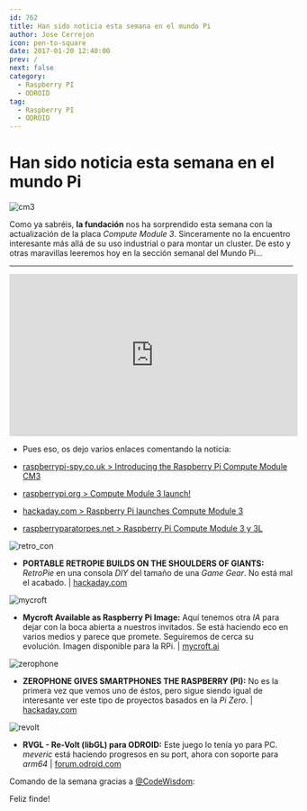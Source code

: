 ```yaml
---
id: 762
title: Han sido noticia esta semana en el mundo Pi
author: Jose Cerrejon
icon: pen-to-square
date: 2017-01-20 12:40:00
prev: /
next: false
category:
  - Raspberry PI
  - ODROID
tag:
  - Raspberry PI
  - ODROID
---
```


# Han sido noticia esta semana en el mundo Pi

![cm3](/images/2017/01/cm3.png)

Como ya sabréis, **la fundación** nos ha sorprendido esta semana con la actualización de la placa *Compute Module 3*. Sinceramente no la encuentro interesante más allá de su uso industrial o para montar un cluster. De esto y otras maravillas leeremos hoy en la sección semanal del Mundo Pi...

- - -
<iframe width="512" height="288" src="https://www.youtube.com/embed/NNLwphK5MN4?rel=0" frameborder="0" allowfullscreen></iframe>

* Pues eso, os dejo varios enlaces comentando la noticia:

- [raspberrypi-spy.co.uk > Introducing the Raspberry Pi Compute Module CM3](http://www.raspberrypi-spy.co.uk/2017/01/introducing-the-raspberry-pi-compute-module-cm3/)

- [raspberrypi.org > Compute Module 3 launch!](https://www.raspberrypi.org/blog/compute-module-3-launch/)

- [hackaday.com > Raspberry Pi launches Compute Module 3](http://hackaday.com/2017/01/16/raspberry-pi-launches-compute-module-3/)

- [raspberryparatorpes.net > Raspberry Pi Compute Module 3 y 3L](https://raspberryparatorpes.net/hardware/raspberry-pi-compute-module-3-y-3l/)

![retro_con](/images/2017/01/retro_con.png)

* **PORTABLE RETROPIE BUILDS ON THE SHOULDERS OF GIANTS:** *RetroPie* en una consola *DIY* del tamaño de una *Game Gear*. No está mal el acabado. | [hackaday.com](http://hackaday.com/2017/01/12/portable-retropie-builds-on-the-shoulders-of-giants/)

![mycroft](/images/2017/01/mycroft.png)

* **Mycroft Available as Raspberry Pi Image:** Aquí tenemos otra *IA* para dejar con la boca abierta a nuestros invitados. Se está haciendo eco en varios medios y parece que promete. Seguiremos de cerca su evolución. Imagen disponible para la RPi. | [mycroft.ai](https://mycroft.ai/mycroft-now-available-raspberry-pi-image/)

![zerophone](/images/2017/01/zerophone.png)

* **ZEROPHONE GIVES SMARTPHONES THE RASPBERRY (PI):** No es la primera vez que vemos uno de éstos, pero sigue siendo igual de interesante ver este tipo de proyectos basados en la *Pi Zero*. | [hackaday.com](http://hackaday.com/2017/01/18/zerophone-gives-smartphones-the-raspberry-pi/)

![revolt](/images/2017/01/revolt.png)

* **RVGL - Re-Volt (libGL) para ODROID:** Este juego lo tenía yo para PC. *meveric* está haciendo progresos en su port, ahora con soporte para *arm64* | [forum.odroid.com](http://forum.odroid.com/viewtopic.php?f=91&t=20689)

Comando de la semana gracias a [@CodeWisdom](https://twitter.com/CodeWisdom/):




Feliz finde!